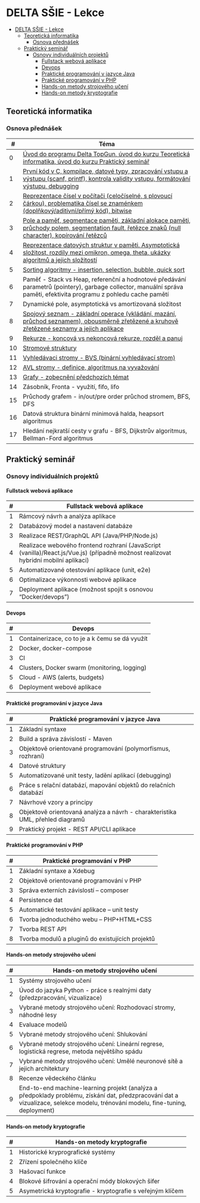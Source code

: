 # DELTA SŠIE - Lekce

- [DELTA SŠIE - Lekce](#delta-sšie---lekce)
  - [Teoretická informatika](#teoretická-informatika)
    - [Osnova přednášek](#osnova-přednášek)
  - [Praktický seminář](#praktický-seminář)
    - [Osnovy individuálních projektů](#osnovy-individuálních-projektů)
      - [Fullstack webová aplikace](#fullstack-webová-aplikace)
      - [Devops](#devops)
      - [Praktické programování v jazyce Java](#praktické-programování-v-jazyce-java)
      - [Praktické programování v PHP](#praktické-programování-v-php)
      - [Hands-on metody strojového učení](#hands-on-metody-strojového-učení)
      - [Hands-on metody kryptografie](#hands-on-metody-kryptografie)

## Teoretická informatika

### Osnova přednášek

| #   | Téma                                                                                                                                                                               |
| --- |------------------------------------------------------------------------------------------------------------------------------------------------------------------------------------|
| 0   | [Úvod do programu Delta TopGun, úvod do kurzu Teoretická informatika, úvod do kurzu Praktický seminář](00_uvod)                                                                    |
| 1   | [První kód v C, kompilace, datové typy, zpracování vstupu a výstupu (scanf, printf), kontrola validity vstupu, formátování výstupu, debugging](01_uvod_do_programovaciho_jazyka_c) |
| 2   | [Reprezentace čísel v počítači (celočíselné, s plovoucí čárkou), problematika čísel se znaménkem (doplňkový/aditivní/přímý kód), bitwise](02_reprezentace_cisel_v_pocitaci)        |
| 3   | [Pole a paměť, segmentace paměti, základní alokace paměti, průchody polem, segmentation fault, řetězce znaků (null character), kopírování řetězců](03_pole_a_pamet)                |
| 4   | [Reprezentace datových struktur v paměti. Asymptotická složitost, rozdíly mezi omikron, omega, theta, ukázky algoritmů a jejich složitostí](04_slozitost_a_tridici_algoritmy)      |
| 5   | [Sorting algoritmy - insertion, selection, bubble, quick sort](04_slozitost_a_tridici_algoritmy)                                                                                   |
| 6   | Paměť - Stack vs Heap, referenční a hodnotové předávání parametrů (pointery), garbage collector, manuální správa paměti, efektivita programu z pohledu cache pamětí                |
| 7   | Dynamické pole, asymptotická vs amortizovaná složitost                                                                                                                             |
| 8   | [Spojový seznam - základní operace (vkládání, mazání, průchod seznamem), obousměrně zřetězené a kruhově zřetězené seznamy a jejich aplikace](05_spojovy_seznam)                    |
| 9   | [Rekurze - koncová vs nekoncová rekurze, rozděl a panuj](06_rekurze)                                                                                                               |
| 10  | [Stromové struktury](07_stromove_struktury)                                                                                                                                        |
| 11  | [Vyhledávaci stromy - BVS (binární vyhledávací strom)](08_binarni_vyhledavaci_strom)                                                                                               |
| 12  | [AVL stromy - definice, algoritmus na vyvažování](09_vyvazene_stromy)                                                                                                              |
| 13  | [Grafy - zobecnění předchozích témat](10_uvod_do_teorie_grafu)                                                                                                                                                |
| 14  | Zásobník, Fronta - využití, fifo, lifo                                                                                                                                             |
| 15  | Průchody grafem - in/out/pre order průchod stromem, BFS, DFS                                                                                                                       |
| 16  | Datová struktura binární minimová halda, heapsort algoritmus                                                                                                                       |
| 17  | Hledání nejkratší cesty v grafu - BFS, Dijkstrův algoritmus, Bellman-Ford algoritmus                                                                                               |

## Praktický seminář

### Osnovy individuálních projektů

#### Fullstack webová aplikace

| #   | Fullstack webová aplikace                                                                                                           |
| --- | ----------------------------------------------------------------------------------------------------------------------------------- |
| 1   | Rámcový návrh a analýza aplikace                                                                                                    |
| 2   | Databázový model a nastavení databáze                                                                                               |
| 3   | Realizace REST/GraphQL API (Java/PHP/Node.js)                                                                                       |
| 4   | Realizace webového frontend rozhraní (JavaScript (vanilla)/React.js/Vue.js) (případně možnost realizovat hybridní mobilní aplikaci) |
| 5   | Automatizované otestování aplikace (unit, e2e)                                                                                      |
| 6   | Optimalizace výkonnosti webové aplikace                                                                                             |
| 7   | Deployment aplikace (možnost spojit s osnovou “Docker/devops”)                                                                      |

#### Devops

| #   | Devops                                         |
| --- | ---------------------------------------------- |
| 1   | Containerizace, co to je a k čemu se dá využít |
| 2   | Docker, docker-compose                         |
| 3   | CI                                             |
| 4   | Clusters, Docker swarm (monitoring, logging)   |
| 5   | Cloud - AWS (alerts, budgets)                  |
| 6   | Deployment webové aplikace                     |

#### Praktické programování v jazyce Java

| #   | Praktické programování v jazyce Java                                          |
| --- | ----------------------------------------------------------------------------- |
| 1   | Základní syntaxe                                                              |
| 2   | Build a správa závislostí - Maven                                             |
| 3   | Objektově orientované programování (polymorfismus, rozhraní)                  |
| 4   | Datové struktury                                                              |
| 5   | Automatizované unit testy, ladění aplikací (debugging)                        |
| 6   | Práce s relační databází, mapování objektů do relačních databází              |
| 7   | Návrhové vzory a principy                                                     |
| 8   | Objektově orientovaná analýza a návrh - charakteristika UML, přehled diagramů |
| 9   | Praktický projekt - REST API/CLI aplikace                                     |

#### Praktické programování v PHP

| #   | Praktické programování v PHP                     |
| --- | ------------------------------------------------ |
| 1   | Základní syntaxe a Xdebug                        |
| 2   | Objektově orientované programování v PHP         |
| 3   | Správa externích závislostí – composer           |
| 4   | Persistence dat                                  |
| 5   | Automatické testování aplikace – unit testy      |
| 6   | Tvorba jednoduchého webu – PHP+HTML+CSS          |
| 7   | Tvorba REST API                                  |
| 8   | Tvorba modulů a pluginů do existujících projektů |

#### Hands-on metody strojového učení

| #   | Hands-on metody strojového učení                                                                                                                                               |
| --- | ------------------------------------------------------------------------------------------------------------------------------------------------------------------------------ |
| 1   | Systémy strojového učení                                                                                                                                                       |
| 2   | Úvod do jazyka Python - práce s realnými daty (předzpracování, vizualizace)                                                                                                    |
| 3   | Vybrané metody strojového učení: Rozhodovací stromy, náhodné lesy                                                                                                              |
| 4   | Evaluace modelů                                                                                                                                                                |
| 5   | Vybrané metody strojového učení: Shlukování                                                                                                                                    |
| 6   | Vybrané metody strojového učení: Lineární regrese, logistická regrese, metoda největšího spádu                                                                                 |
| 7   | Vybrané metody strojového učení: Umělé neuronové sítě a jejich architektury                                                                                                    |
| 8   | Recenze vědeckého článku                                                                                                                                                       |
| 9   | End-to-end machine-learning projekt (analýza a předpoklady problému, získání dat, předzpracování dat a vizualizace, selekce modelu, trénování modelu, fine-tuning, deployment) |

#### Hands-on metody kryptografie

| #   | Hands-on metody kryptografie                              |
| --- | --------------------------------------------------------- |
| 1   | Historické kryprografické systémy                         |
| 2   | Zřízení společného klíče                                  |
| 3   | Hašovací funkce                                           |
| 4   | Blokové šifrování a operační módy blokových šifer         |
| 5   | Asymetrická kryptografie - kryptografie s veřejným klíčem |
